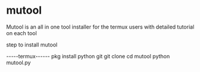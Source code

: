 # mutool
Mutool is an all in one tool installer for the termux users with detailed tutorial on each tool

step to install mutool 

-----termux------
pkg install python git
git clone <clone link of the repo>
cd mutool
python mutool.py
